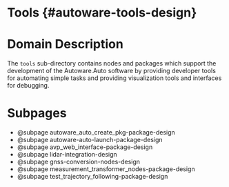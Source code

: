 Tools {#autoware-tools-design}
=====

# Domain Description

The `tools` sub-directory contains nodes and packages which support the development of the
Autoware.Auto software by providing developer tools for automating simple tasks and providing
visualization tools and interfaces for debugging.

# Subpages

- @subpage autoware_auto_create_pkg-package-design
- @subpage autoware-auto-launch-package-design
- @subpage avp_web_interface-package-design
- @subpage lidar-integration-design
- @subpage gnss-conversion-nodes-design
- @subpage measurement_transformer_nodes-package-design
- @subpage test_trajectory_following-package-design
